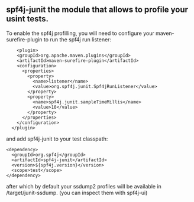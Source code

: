 ## spf4j-junit the module that allows to profile your usint tests.

 To enable the spf4j profilling, you will need to configure your maven-surefire-plugin to run the spf4j run listener:

        <plugin>
        <groupId>org.apache.maven.plugins</groupId>
        <artifactId>maven-surefire-plugin</artifactId>
        <configuration>
          <properties>
            <property>
              <name>listener</name>
              <value>org.spf4j.junit.Spf4jRunListener</value>
            </property>
            <property>
              <name>spf4j.junit.sampleTimeMillis</name>
              <value>10</value>
            </property>
          </properties>
        </configuration>
      </plugin>

  and add spf4j-junit to your test classpath:

    <dependency>
      <groupId>org.spf4j</groupId>
      <artifactId>spf4j-junit</artifactId>
      <version>${spf4j.version}</version>
      <scope>test</scope>
    </dependency>

 after which by default your ssdump2 profiles will be available in /target/junit-ssdump.
 (you can inspect them with spf4j-ui)